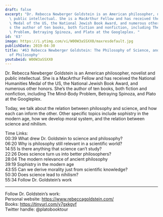 ```yaml
---
draft: false
excerpt: "Dr. Rebecca Newberger Goldstein is an American philosopher, novelist and\
  \ public intellectual. She is a MacArthur Fellow and has received the National Humanities\
  \ Medal of the US, the National Jewish Book Award, and numerous other honors. She\u2019\
  s the author of ten books, both fiction and nonfiction, including The Mind-Body\
  \ Problem, Betraying Spinoza, and Plato at the Googleplex. "
id: '63'
image: https://i.ytimg.com/vi/W00W3aSSXX0/maxresdefault.jpg
publishDate: 2019-04-30
title: '#63 Rebecca Newberger Goldstein: The Philosophy of Science, and The Science
  of Philosophy'
youtubeid: W00W3aSSXX0
---
```

Dr. Rebecca Newberger Goldstein is an American philosopher, novelist and public intellectual. She is a MacArthur Fellow and has received the National Humanities Medal of the US, the National Jewish Book Award, and numerous other honors. She’s the author of ten books, both fiction and nonfiction, including The Mind-Body Problem, Betraying Spinoza, and Plato at the Googleplex. 

Today, we talk about the relation between philosophy and science, and how each can inform the other. Other specific topics include sophistry in the modern age, how we develop moral system, and the relation between science and nihilism.

Time Links:  
00:39  What drew Dr. Goldstein to science and philosophy?  
06:20  Why is philosophy still relevant in a scientific world?      
14:55  Is there anything that science can’t study?    
22:26  Does science turn us into better philosophers?    
28:04  The modern relevance of ancient philosophy    
39:19  Sophistry in the modern age    
43:55  Can we derive morality just from scientific knowledge?      
50:30  Does science lead to nihilism?  
55:34  Follow Dr. Goldstein’s work

---

Follow Dr. Goldstein’s work:  
Personal website: https://www.rebeccagoldstein.com/  
Books: https://tinyurl.com/y7gxkgyf  
Twitter handle: @platobooktour
